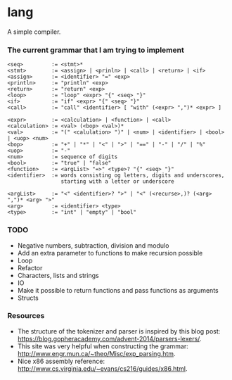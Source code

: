 # lang
A simple compiler.

### The current grammar that I am trying to implement
```
<seq>         := <stmt>*
<stmt>        := <assign> | <prinln> | <call> | <return> | <if>
<assign>      := <identifier> "=" <exp>
<println>     := "println" <exp>
<return>      := "return" <exp>
<loop>        := "loop" <expr> "{" <seq> "}"
<if>          := "if" <expr> "{" <seq> "}" 
<call>        := "call" <identifier> [ "with" (<expr> ",")* <expr> ]

<expr>        := <calculation> | <function> | <call>
<calculation> := <val> (<bop> <val>)*
<val>         := "(" <calulation> ")" | <num> | <identifier> | <bool> | <uop> <num>
<bop>         := "+" | "*" | "<" | ">" | "==" | "-" | "/" | "%"
<uop>         := "-"
<num>         := sequence of digits
<bool>        := "true" | "false"
<function>    := <argList> "=>" <type>? "{" <seq> "}"
<identifier>  := words consisting og letters, digits and underscores, 
                 starting with a letter or underscore

<argList>     := "<" <identifier>? ">" | "<" (<recurse>,)? (<arg> ",")* <arg> ">"
<arg>         := <identifier> <type>
<type>        := "int" | "empty" | "bool"
```

### TODO
- Negative numbers, subtraction, division and modulo
- Add an extra parameter to functions to make recursion possible
- Loop
- Refactor
- Characters, lists and strings
- IO
- Make it possible to return functions and pass functions as arguments
- Structs

### Resources
- The structure of the tokenizer and parser is inspired by this blog post: https://blog.gopheracademy.com/advent-2014/parsers-lexers/.
- This site was very helpful when constructing the grammar: http://www.engr.mun.ca/~theo/Misc/exp_parsing.htm.
- Nice x86 assembly reference: http://www.cs.virginia.edu/~evans/cs216/guides/x86.html.
